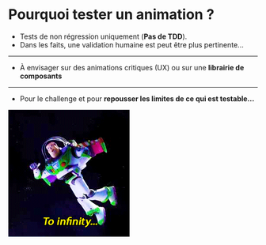 Pourquoi tester un animation ?
==============================

+ Tests de non régression uniquement (**Pas de TDD**).
+ Dans les faits, une validation humaine est peut être plus pertinente...
---
+ À envisager sur des animations critiques (UX) ou sur une **librairie de composants**
---
+ Pour le challenge et pour **repousser les limites de ce qui est testable...**

![Vers l'infini et l'au-dela](../assets/buzz.gif)